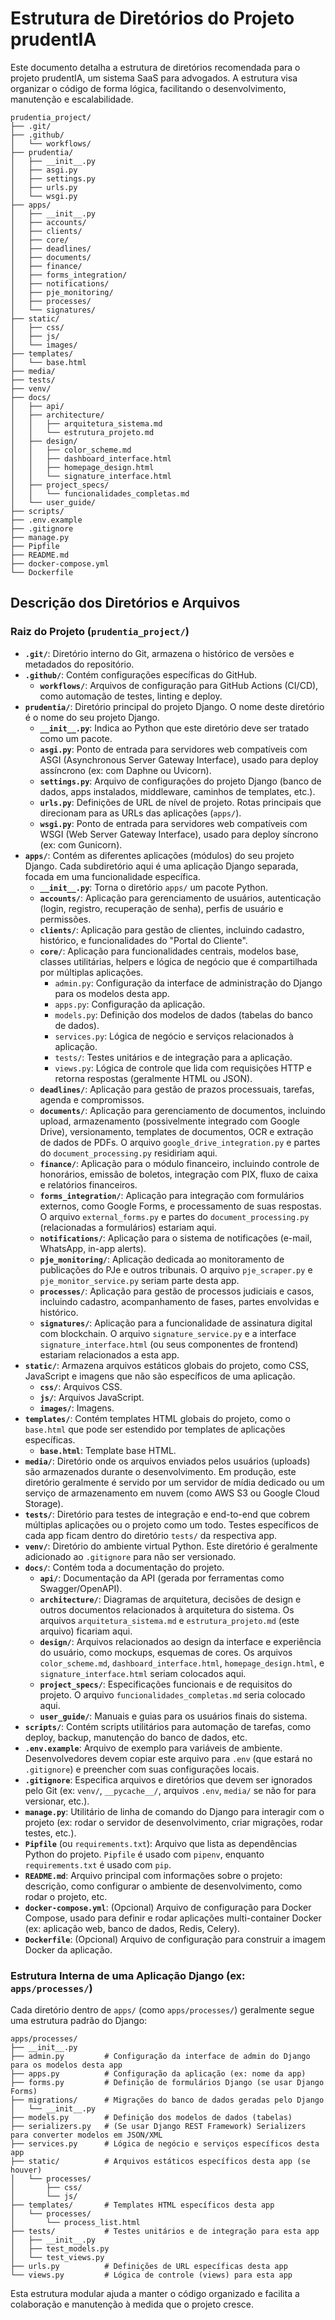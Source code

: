 # Estrutura de Diretórios do Projeto prudentIA

Este documento detalha a estrutura de diretórios recomendada para o projeto prudentIA, um sistema SaaS para advogados. A estrutura visa organizar o código de forma lógica, facilitando o desenvolvimento, manutenção e escalabilidade.

```
prudentia_project/
├── .git/
├── .github/
│   └── workflows/
├── prudentia/
│   ├── __init__.py
│   ├── asgi.py
│   ├── settings.py
│   ├── urls.py
│   └── wsgi.py
├── apps/
│   ├── __init__.py
│   ├── accounts/
│   ├── clients/
│   ├── core/
│   ├── deadlines/
│   ├── documents/
│   ├── finance/
│   ├── forms_integration/
│   ├── notifications/
│   ├── pje_monitoring/
│   ├── processes/
│   └── signatures/
├── static/
│   ├── css/
│   ├── js/
│   └── images/
├── templates/
│   └── base.html
├── media/
├── tests/
├── venv/
├── docs/
│   ├── api/
│   ├── architecture/
│   │   ├── arquitetura_sistema.md
│   │   └── estrutura_projeto.md
│   ├── design/
│   │   ├── color_scheme.md
│   │   ├── dashboard_interface.html
│   │   ├── homepage_design.html
│   │   └── signature_interface.html
│   ├── project_specs/
│   │   └── funcionalidades_completas.md
│   └── user_guide/
├── scripts/
├── .env.example
├── .gitignore
├── manage.py
├── Pipfile
├── README.md
├── docker-compose.yml
└── Dockerfile
```

## Descrição dos Diretórios e Arquivos

### Raiz do Projeto (`prudentia_project/`)

*   **`.git/`**: Diretório interno do Git, armazena o histórico de versões e metadados do repositório.
*   **`.github/`**: Contém configurações específicas do GitHub.
    *   **`workflows/`**: Arquivos de configuração para GitHub Actions (CI/CD), como automação de testes, linting e deploy.
*   **`prudentia/`**: Diretório principal do projeto Django. O nome deste diretório é o nome do seu projeto Django.
    *   **`__init__.py`**: Indica ao Python que este diretório deve ser tratado como um pacote.
    *   **`asgi.py`**: Ponto de entrada para servidores web compatíveis com ASGI (Asynchronous Server Gateway Interface), usado para deploy assíncrono (ex: com Daphne ou Uvicorn).
    *   **`settings.py`**: Arquivo de configurações do projeto Django (banco de dados, apps instalados, middleware, caminhos de templates, etc.).
    *   **`urls.py`**: Definições de URL de nível de projeto. Rotas principais que direcionam para as URLs das aplicações (`apps/`).
    *   **`wsgi.py`**: Ponto de entrada para servidores web compatíveis com WSGI (Web Server Gateway Interface), usado para deploy síncrono (ex: com Gunicorn).
*   **`apps/`**: Contém as diferentes aplicações (módulos) do seu projeto Django. Cada subdiretório aqui é uma aplicação Django separada, focada em uma funcionalidade específica.
    *   **`__init__.py`**: Torna o diretório `apps/` um pacote Python.
    *   **`accounts/`**: Aplicação para gerenciamento de usuários, autenticação (login, registro, recuperação de senha), perfis de usuário e permissões.
    *   **`clients/`**: Aplicação para gestão de clientes, incluindo cadastro, histórico, e funcionalidades do "Portal do Cliente".
    *   **`core/`**: Aplicação para funcionalidades centrais, modelos base, classes utilitárias, helpers e lógica de negócio que é compartilhada por múltiplas aplicações.
        *   `admin.py`: Configuração da interface de administração do Django para os modelos desta app.
        *   `apps.py`: Configuração da aplicação.
        *   `models.py`: Definição dos modelos de dados (tabelas do banco de dados).
        *   `services.py`: Lógica de negócio e serviços relacionados à aplicação.
        *   `tests/`: Testes unitários e de integração para a aplicação.
        *   `views.py`: Lógica de controle que lida com requisições HTTP e retorna respostas (geralmente HTML ou JSON).
    *   **`deadlines/`**: Aplicação para gestão de prazos processuais, tarefas, agenda e compromissos.
    *   **`documents/`**: Aplicação para gerenciamento de documentos, incluindo upload, armazenamento (possivelmente integrado com Google Drive), versionamento, templates de documentos, OCR e extração de dados de PDFs. O arquivo `google_drive_integration.py` e partes do `document_processing.py` residiriam aqui.
    *   **`finance/`**: Aplicação para o módulo financeiro, incluindo controle de honorários, emissão de boletos, integração com PIX, fluxo de caixa e relatórios financeiros.
    *   **`forms_integration/`**: Aplicação para integração com formulários externos, como Google Forms, e processamento de suas respostas. O arquivo `external_forms.py` e partes do `document_processing.py` (relacionadas a formulários) estariam aqui.
    *   **`notifications/`**: Aplicação para o sistema de notificações (e-mail, WhatsApp, in-app alerts).
    *   **`pje_monitoring/`**: Aplicação dedicada ao monitoramento de publicações do PJe e outros tribunais. O arquivo `pje_scraper.py` e `pje_monitor_service.py` seriam parte desta app.
    *   **`processes/`**: Aplicação para gestão de processos judiciais e casos, incluindo cadastro, acompanhamento de fases, partes envolvidas e histórico.
    *   **`signatures/`**: Aplicação para a funcionalidade de assinatura digital com blockchain. O arquivo `signature_service.py` e a interface `signature_interface.html` (ou seus componentes de frontend) estariam relacionados a esta app.
*   **`static/`**: Armazena arquivos estáticos globais do projeto, como CSS, JavaScript e imagens que não são específicos de uma aplicação.
    *   **`css/`**: Arquivos CSS.
    *   **`js/`**: Arquivos JavaScript.
    *   **`images/`**: Imagens.
*   **`templates/`**: Contém templates HTML globais do projeto, como o `base.html` que pode ser estendido por templates de aplicações específicas.
    *   **`base.html`**: Template base HTML.
*   **`media/`**: Diretório onde os arquivos enviados pelos usuários (uploads) são armazenados durante o desenvolvimento. Em produção, este diretório geralmente é servido por um servidor de mídia dedicado ou um serviço de armazenamento em nuvem (como AWS S3 ou Google Cloud Storage).
*   **`tests/`**: Diretório para testes de integração e end-to-end que cobrem múltiplas aplicações ou o projeto como um todo. Testes específicos de cada app ficam dentro do diretório `tests/` da respectiva app.
*   **`venv/`**: Diretório do ambiente virtual Python. Este diretório é geralmente adicionado ao `.gitignore` para não ser versionado.
*   **`docs/`**: Contém toda a documentação do projeto.
    *   **`api/`**: Documentação da API (gerada por ferramentas como Swagger/OpenAPI).
    *   **`architecture/`**: Diagramas de arquitetura, decisões de design e outros documentos relacionados à arquitetura do sistema. Os arquivos `arquitetura_sistema.md` e `estrutura_projeto.md` (este arquivo) ficariam aqui.
    *   **`design/`**: Arquivos relacionados ao design da interface e experiência do usuário, como mockups, esquemas de cores. Os arquivos `color_scheme.md`, `dashboard_interface.html`, `homepage_design.html`, e `signature_interface.html` seriam colocados aqui.
    *   **`project_specs/`**: Especificações funcionais e de requisitos do projeto. O arquivo `funcionalidades_completas.md` seria colocado aqui.
    *   **`user_guide/`**: Manuais e guias para os usuários finais do sistema.
*   **`scripts/`**: Contém scripts utilitários para automação de tarefas, como deploy, backup, manutenção do banco de dados, etc.
*   **`.env.example`**: Arquivo de exemplo para variáveis de ambiente. Desenvolvedores devem copiar este arquivo para `.env` (que estará no `.gitignore`) e preencher com suas configurações locais.
*   **`.gitignore`**: Especifica arquivos e diretórios que devem ser ignorados pelo Git (ex: `venv/`, `__pycache__/`, arquivos `.env`, `media/` se não for para versionar, etc.).
*   **`manage.py`**: Utilitário de linha de comando do Django para interagir com o projeto (ex: rodar o servidor de desenvolvimento, criar migrações, rodar testes, etc.).
*   **`Pipfile`** (ou `requirements.txt`): Arquivo que lista as dependências Python do projeto. `Pipfile` é usado com `pipenv`, enquanto `requirements.txt` é usado com `pip`.
*   **`README.md`**: Arquivo principal com informações sobre o projeto: descrição, como configurar o ambiente de desenvolvimento, como rodar o projeto, etc.
*   **`docker-compose.yml`**: (Opcional) Arquivo de configuração para Docker Compose, usado para definir e rodar aplicações multi-container Docker (ex: aplicação web, banco de dados, Redis, Celery).
*   **`Dockerfile`**: (Opcional) Arquivo de configuração para construir a imagem Docker da aplicação.

### Estrutura Interna de uma Aplicação Django (ex: `apps/processes/`)

Cada diretório dentro de `apps/` (como `apps/processes/`) geralmente segue uma estrutura padrão do Django:

```
apps/processes/
├── __init__.py
├── admin.py         # Configuração da interface de admin do Django para os modelos desta app
├── apps.py          # Configuração da aplicação (ex: nome da app)
├── forms.py         # Definição de formulários Django (se usar Django Forms)
├── migrations/      # Migrações do banco de dados geradas pelo Django
│   └── __init__.py
├── models.py        # Definição dos modelos de dados (tabelas)
├── serializers.py   # (Se usar Django REST Framework) Serializers para converter modelos em JSON/XML
├── services.py      # Lógica de negócio e serviços específicos desta app
├── static/          # Arquivos estáticos específicos desta app (se houver)
│   └── processes/
│       ├── css/
│       └── js/
├── templates/       # Templates HTML específicos desta app
│   └── processes/
│       └── process_list.html
├── tests/           # Testes unitários e de integração para esta app
│   ├── __init__.py
│   ├── test_models.py
│   └── test_views.py
├── urls.py          # Definições de URL específicas desta app
└── views.py         # Lógica de controle (views) para esta app
```

Esta estrutura modular ajuda a manter o código organizado e facilita a colaboração e manutenção à medida que o projeto cresce.
